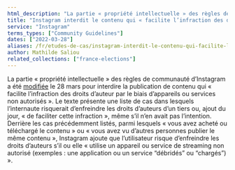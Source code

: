 ```yaml
---
html_description: "La partie « propriété intellectuelle » des règles de communauté d’Instagram a été modifiée le 28 mars pour interdire la publication de contenu qui « facilite l’infraction des droits d’auteur par le biais d’appareils ou services non autorisés »."
title: "Instagram interdit le contenu qui « facilite l’infraction des droits d’auteur »"
service: "Instagram"
terms_types: ["Community Guidelines"]
dates: ["2022-03-28"]
aliases: /fr/etudes-de-cas/instagram-interdit-le-contenu-qui-facilite-linfraction-des-droits-dauteur/
author: Mathilde Saliou
related_collections: ["france-elections"]
---
```


La partie « propriété intellectuelle » des règles de communauté d’Instagram a été [modifiée](https://github.com/OpenTermsArchive/france-elections-versions/commit/1be4b836e3012344558b60d8f9f871bc42cfa4ca?short_path=c108c01#diff-c108c013f0b8769389f20259465cb81324e805f4334bcda6931344e16f999441) le 28 mars pour interdire la publication de contenu qui « facilite l’infraction des droits d’auteur par le biais d’appareils ou services non autorisés ». Le texte présente une liste de cas dans lesquels l’internaute risquerait d’enfreindre les droits d’auteurs d’un tiers ou, ajout du jour, « de faciliter cette infraction », même s’il n’en avait pas l’intention. Derrière les cas précédemment listés, parmi lesquels « vous avez acheté ou téléchargé le contenu » ou « vous avez vu d’autres personnes publier le même contenu », Instagram ajoute que l’utilisateur risque d’enfreindre les droits d’auteurs s’il ou elle « utilise un appareil ou service de streaming non autorisé (exemples : une application ou un service “débridés” ou “chargés”) ».

